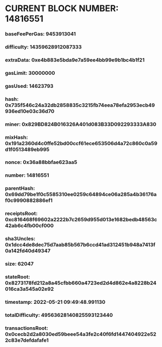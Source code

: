 # CURRENT BLOCK NUMBER: 14816551

### baseFeePerGas: 9453913041
### difficulty: 14359628912087333
### extraData: 0xe4b883e5bda9e7a59ee4bb99e9b1bc4b1f21
### gasLimit: 30000000
### gasUsed: 14623793
### hash: 0x735f546c24a32db2858835c3215fb74eea78efa2953ecb49936ed10e03c36d70
### miner: 0x829BD824B016326A401d083B33D092293333A830
### mixHash: 0x191a2360d4c0ffe52bd00ccf61ece653506d4a72c860c0a59d1f0513489eb995
### nonce: 0x36a88bbfae623aa5
### number: 14816551
### parentHash: 0x69dd79be1f0c5585310ee0259c64894ce06a285a4b36176af0c9990882886ef1
### receiptsRoot: 0xc816468f69602a2222b7c2659d955d013e1682bedb48563c42ab6c4fb00cf000
### sha3Uncles: 0x1dcc4de8dec75d7aab85b567b6ccd41ad312451b948a7413f0a142fd40d49347
### size: 62047
### stateRoot: 0x8273178fd212a8a45cfbb660a4723ed2d4d862e4a8228b24016ca3a545a02e92
### timestamp: 2022-05-21 09:49:48.991130
### totalDifficulty: 49563628140825593123440
### transactionsRoot: 0x0cecb2d2a8030ed59beee54a3fe2c40f6fd1447404922e522c83e7defdafafe1
